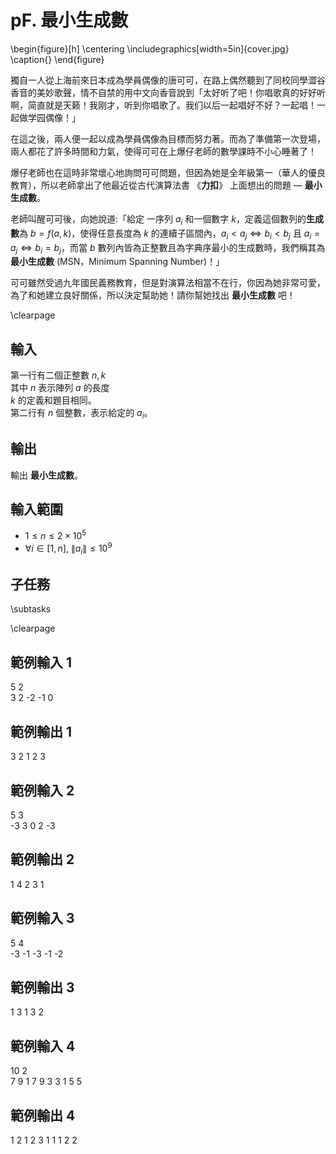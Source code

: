 # pF. 最小生成數

\begin{figure}[h]
\centering
\includegraphics[width=5in]{cover.jpg}
\caption{}
\end{figure}

獨自一人從上海前來日本成為學員偶像的唐可可，在路上偶然聽到了同校同學澀谷香音的美妙歌聲，情不自禁的用中文向香音說到「太好听了吧！你唱歌真的好好听啊，简直就是天籁！我刚才，听到你唱歌了。我们以后一起唱好不好？一起唱！一起做学园偶像！」

在這之後，兩人便一起以成為學員偶像為目標而努力著。而為了準備第一次登場，兩人都花了許多時間和力氣，使得可可在上爆仔老師的數學課時不小心睡著了！

爆仔老師也在這時非常壞心地詢問可可問題，但因為她是全年級第一（華人的優良教育），所以老師拿出了他最近從古代演算法書 《**力扣**》 上面想出的問題 — **最小生成數**。

老師叫醒可可後，向她說道:「給定 一序列 $a_i$ 和一個數字 $k$，定義這個數列的**生成數**為 $b = f(a, k)$，使得任意長度為 $k$ 的連續子區間內，$a_i < a_j \iff b_i < b_j$ 且 $a_i = a_j \iff b_i = b_j$，而當 $b$ 數列內皆為正整數且為字典序最小的生成數時，我們稱其為 **最小生成數** (MSN，Minimum Spanning Number)！」

可可雖然受過九年國民義務教育，但是對演算法相當不在行，你因為她非常可愛，為了和她建立良好關係，所以決定幫助她！請你幫她找出 **最小生成數** 吧！

\clearpage

## 輸入
第一行有二個正整數 $n, k$\
其中 $n$ 表示陣列 $a$ 的長度\
$k$ 的定義和題目相同。\
第二行有 $n$ 個整數，表示給定的 $a_i$。

## 輸出
輸出 **最小生成數**。

## 輸入範圍
- $1 \le n \le 2 \times 10^5$
- $\forall i \in [1, n], \ \|a_i\| \le 10^9$

## 子任務
\subtasks

\clearpage

## 範例輸入 1
5 2\
3 2 -2 -1 0

## 範例輸出 1
3 2 1 2 3 


## 範例輸入 2
5 3\
-3 3 0 2 -3

## 範例輸出 2
1 4 2 3 1 

## 範例輸入 3
5 4\
-3 -1 -3 -1 -2

## 範例輸出 3
1 3 1 3 2 

## 範例輸入 4
10 2\
7 9 1 7 9 3 3 1 5 5

## 範例輸出 4
1 2 1 2 3 1 1 1 2 2
